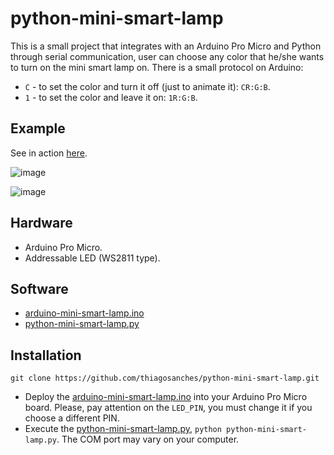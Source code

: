 # python-mini-smart-lamp
This is a small project that integrates with an Arduino Pro Micro and Python through serial communication, user can choose any color that he/she wants to turn on the mini smart lamp on. There is a small protocol on Arduino:
- `C` - to set the color and turn it off (just to animate it): `CR:G:B`.
- `1` - to set the color and leave it on: `1R:G:B`.


## Example
See in action [here](https://raw.githubusercontent.com/thiagosanches/python-mini-smart-lamp/main/example.mp4).

![image](https://user-images.githubusercontent.com/5191469/141776322-d5124d6a-f18c-41d6-a5f5-0626e53bb9f3.png)

![image](https://user-images.githubusercontent.com/5191469/141775096-93e85965-4124-4048-867e-dc412129a2c4.png)

## Hardware
- Arduino Pro Micro.
- Addressable LED (WS2811 type).

## Software
- [arduino-mini-smart-lamp.ino](arduino-mini-smart-lamp.ino)
- [python-mini-smart-lamp.py](python-mini-smart-lamp.py)

## Installation
```
git clone https://github.com/thiagosanches/python-mini-smart-lamp.git
```

- Deploy the [arduino-mini-smart-lamp.ino](arduino-mini-smart-lamp.ino) into your Arduino Pro Micro board. Please, pay attention on the `LED_PIN`, you must change it if you choose a different PIN.
- Execute the [python-mini-smart-lamp.py](python-mini-smart-lamp.py), `python python-mini-smart-lamp.py`. The COM port may vary on your computer.
